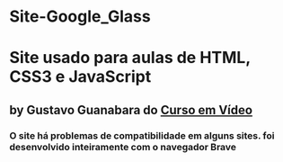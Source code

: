 # Site-Google_Glass
 
<h1>Site usado para aulas de HTML, CSS3 e JavaScript</h1>
<h2>by Gustavo Guanabara do <a href="https://www.youtube.com/channel/UCrWvhVmt0Qac3HgsjQK62FQ">Curso em Vídeo</a>
<h3>O site há problemas de compatibilidade em alguns sites.
foi desenvolvido inteiramente com o navegador Brave</h3>
